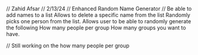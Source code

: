 // Zahid Afsar 
// 2/13/24
// Enhanced Random Name Generator
// Be able to add names to a list
Allows to delete a specific name from the list
Randomly picks one person from the list.
Allows user to be able to randomly generate the following
How many people per group
How many groups you want to have.

// Still working on the how many people per group